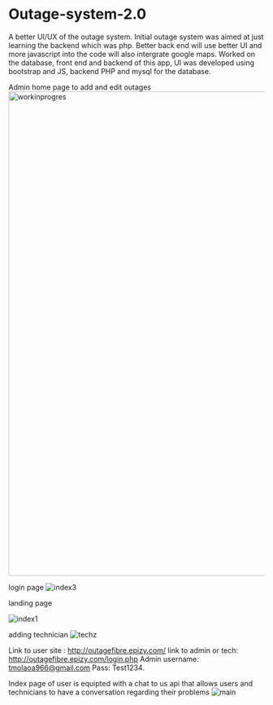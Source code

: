 # Outage-system-2.0
A better UI/UX of the outage system.
Initial outage system was aimed at just learning the backend which was php. Better back end will use better UI and more javascript into the code
will also intergrate google maps. Worked on the database, front end and backend of this app, UI was developed using bootstrap and JS, backend PHP and mysql for the database. 

Admin home page to add and edit outages
<img width="952" alt="workinprogres" src="https://user-images.githubusercontent.com/51974901/203831472-4515b947-1057-4295-a1de-5fcc5a838ae1.png">

login page 
![index3](https://user-images.githubusercontent.com/51974901/210568726-61b8e87d-0094-4554-a1dd-a28897255cac.png)

landing page

![index1](https://user-images.githubusercontent.com/51974901/210568777-e6819310-0faa-4796-a018-81229bf85b60.png)

adding technician 
![techz](https://user-images.githubusercontent.com/51974901/220901162-e4085b6e-90eb-40eb-8206-39144e61a6be.png)


Link to user site : http://outagefibre.epizy.com/
link to admin or tech: http://outagefibre.epizy.com/login.php
Admin username: tmolaoa966@gmail.com
Pass: Test1234.

Index page of user is equipted with a chat to us api that allows users and technicians to have a conversation regarding their problems
![main](https://user-images.githubusercontent.com/51974901/221371244-633947b5-5c09-4113-8930-43d7e0ef7bde.png)

